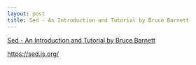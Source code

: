 ```yaml
---
layout: post
title: Sed - An Introduction and Tutorial by Bruce Barnett
---
```


[Sed - An Introduction and Tutorial by Bruce Barnett](https://www.grymoire.com/Unix/Sed.html)





<https://sed.js.org/>